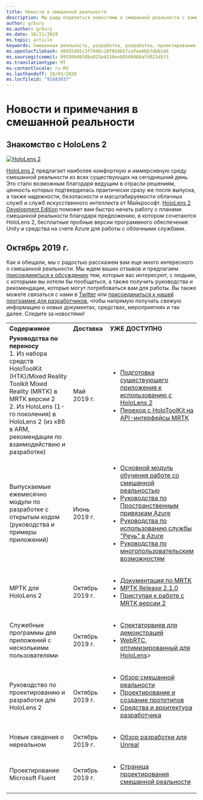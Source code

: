 ```yaml
---
title: Новости о смешанной реальности
description: Мы рады поделиться новостями о смешанной реальности с вами! Мы ждем ваших отзывов и хотели бы пригласить вас присоединиться к беседе.
author: grbury
ms.author: grbury
ms.date: 10/21/2019
ms.topic: article
keywords: Смешанная реальность, разработка, разработка, проектирование, HoloLens, службы Azure, Новости, HoloLens 2
ms.openlocfilehash: d0955d85c3f7496c28f858657cafeebbb7dbb146
ms.sourcegitcommit: 09599b4034be825e4536eeb9566968afd021d5f3
ms.translationtype: MT
ms.contentlocale: ru-RU
ms.lasthandoff: 10/03/2020
ms.locfileid: "91683037"
---
```

# <a name="mixed-reality-news-and-notes"></a>Новости и примечания в смешанной реальности

## <a name="introducing-hololens-2"></a>Знакомство с HoloLens 2

[![HoloLens 2](images/hololens2.jpg)](https://www.microsoft.com/hololens/hardware)

[HoloLens 2](https://www.microsoft.com/hololens/hardware) предлагает наиболее комфортную и иммерсивную среду смешанной реальности из всех существующих на сегодняшний день. Это стало возможным благодаря ведущим в отрасли решениям, ценность которых подтвердилась практически сразу же после выпуска, а также надежности, безопасности и масштабируемости облачных служб и служб искусственного интеллекта от Майкрософт. [HoloLens 2 Development Edition](https://www.microsoft.com//hololens/developers) поможет вам быстро начать работу с планами смешанной реальности благодаря предложению, в котором сочетаются HoloLens 2, бесплатные пробные версии программного обеспечения Unity и средства на счете Azure для работы с облачными службами.

## <a name="october-2019"></a>Октябрь 2019 г.

Как и обещали, мы с радостью расскажем вам еще много интересного о смешанной реальности. Мы ждем ваших отзывов и предлагаем [присоединиться к обсуждению](https://holodevelopersslack.azurewebsites.net/) тем, которые вас интересуют, с людьми, с которыми вы хотели бы пообщаться, а также получить руководства и рекомендации, которые могут потребоваться вам для работы. Вы также можете связаться с нами в [Twitter](https://twitter.com/MxdRealityDev) или [присоединиться к нашей программе для разработчиков](https://aka.ms/iwantmr), чтобы напрямую получать свежую информацию о новых документах, средствах, мероприятиях и так далее. Следите за новостями!

<table>
<tr>
<th style="width: 400px; text-align:left;">Содержимое</th><th style="width: 125px; text-align:left;">Доставка</th><th style="width: 125px; text-align:left;">УЖЕ ДОСТУПНО</th>
</tr> 
<tr>
<td><b>Руководства по переносу</b> <br>1. Из набора средств HoloToolKit (HTK)/Mixed Reality Toolkit Mixed Reality (MRTK) в MRTK версии 2
<br>2. Из HoloLens (1-го поколения) в HoloLens 2 (из x86 в ARM, рекомендации по взаимодействию и разработке)
</td></td><td>Май 2019 г.</td><td> <ul><li><a href=https://docs.microsoft.com/windows/mixed-reality/mrtk-porting-guide>Подготовка существующего приложения к использованию с HoloLens 2</a><li><a href=https://microsoft.github.io/MixedRealityToolkit-Unity/Documentation/HTKToMRTKPortingGuide.html>Переход с HoloToolKit на API-интерфейсы MRTK </a></td>
</tr>
<tr>
<td>Выпускаемые ежемесячно модули по разработке с открытым кодом (руководства и примеры приложений)</td><td>Июнь 2019 г.</td><td> <ul><li><a href=https://docs.microsoft.com/windows/mixed-reality/mrlearning-base-ch1>Основной модуль обучения работе со смешанной реальностью</a><li><a href=https://docs.microsoft.com/windows/mixed-reality/mrlearning-asa-ch1>Руководства по Пространственным привязкам Azure</a><li><a href=https://docs.microsoft.com/windows/mixed-reality/mrlearning-speechsdk-ch1>Руководства по использованию службы "Речь" в Azure</a><li><a href=https://docs.microsoft.com/windows/mixed-reality/mrlearning-sharing(photon)-ch1>Руководства по многопользовательским возможностям</a></td>
</tr>
<tr>
<td>МРТК для HoloLens 2</td><td>Октябрь 2019 г.</td><td> <ul><li><a href=https://microsoft.github.io/MixedRealityToolkit-Unity/Documentation/GettingStartedWithTheMRTK.html>Документация по MRTK</a><li><a href=https://github.com/Microsoft/MixedRealityToolkit-Unity/releases>МРТК Release 2.1.0</a><li><a href=https://docs.microsoft.com/windows/mixed-reality/mrtk-getting-started>Приступая к работе с MRTK версии 2</a></td>
</tr>
<tr>
<td>Служебные программы для приложений с несколькими пользователями</td><td>Октябрь 2019 г.</td><td> <ul><li><a href=https://docs.microsoft.com/windows/mixed-reality/spectator-view>Спектаторвиев для демонстраций</a><li><a href=https://github.com/microsoft/MixedReality-WebRTC>WebRTC, оптимизированный для HoloLens</a>></td>
</tr>
<tr>
<td>Руководство по проектированию и разработке для HoloLens 2</td><td>Октябрь 2019 г.</td><td> <ul><li><a href=https://docs.microsoft.com/windows/mixed-reality/>Обзор смешанной реальности</a><li><a href=https://docs.microsoft.com/windows/mixed-reality/design>Проектирование и создание прототипов</a><li><a href=https://docs.microsoft.com/windows/mixed-reality/development>Средства и архитектура разработчика</a></td>
</tr>
<tr>
  <td>Новые сведения о нереальном</td><td>Октябрь 2019 г.</td><td> <ul><li><a href=https://docs.microsoft.com/windows/mixed-reality/unreal-development-overview>Обзор разработки для Unreal</a></td>
</tr>
<tr>
  <td>Проектирование Microsoft Fluent</td><td>Октябрь 2019 г.</td><td> <ul><li><a href=https://www.microsoft.com/design/fluent/>Страница проектирования смешанной реальности</a></td>
</tr>
</table>
